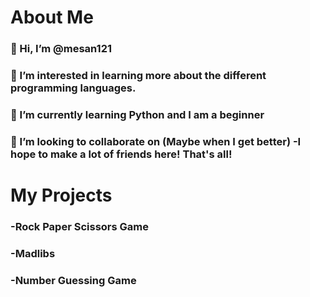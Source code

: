 # About Me
 ### 👋 Hi, I’m @mesan121
 ### 👀 I’m interested in learning more about the different programming languages.
 ### 🌱 I’m currently learning Python and I am a beginner
 ### 💞️ I’m looking to collaborate on (Maybe when I get better) -I hope to make a lot of friends here! That's all!

# My Projects
  ### -Rock Paper Scissors Game
  ### -Madlibs
  ### -Number Guessing Game

